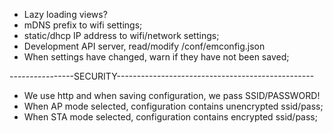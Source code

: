- Lazy loading views?
- mDNS prefix to wifi settings;
- static/dhcp IP address to wifi/network settings;
- Development API server, read/modify /conf/emconfig.json
- When settings have changed, warn if they have not been saved;

----------------SECURITY-------------------------------------------------

- We use http and when saving configuration, we pass SSID/PASSWORD!
- When AP mode selected, configuration contains unencrypted ssid/pass;
- When STA mode selected, configuration contains encrypted ssid/pass;
